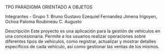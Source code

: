 TPO PARADIGMA ORIENTADO A OBJETOS

Integrantes - Grupo 1:
Bruno Gustavo Ezequiel
Fernandez Jimena
Irigoyen, Ochoa Paloma 
Roubineau C. Augusto

Descripción
Este proyecto es una aplicación para la gestión de vehículos en una concesionaria. Permite a los usuarios realizar operaciones sobre diferentes tipos de vehículos, como registrar, actualizar y mostrar detalles específicos de cada vehículo, así como gestionar las ventas de los mismos.

